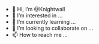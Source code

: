 - 👋 Hi, I’m @Knightwall
- 👀 I’m interested in ...
- 🌱 I’m currently learning ...
- 💞️ I’m looking to collaborate on ...
- 📫 How to reach me ...

<!---
Knightwall/Knightwall is a ✨ special ✨ repository because its `README.md` (this file) appears on your GitHub profile.
You can click the Preview link to take a look at your changes.
--->
